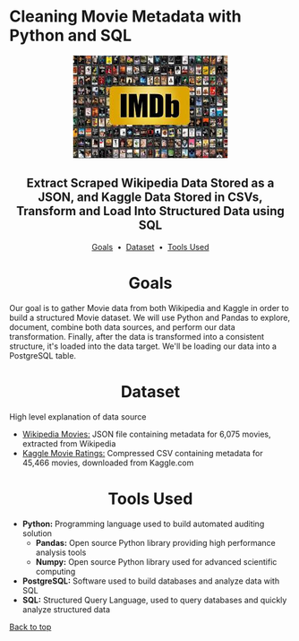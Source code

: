 # Cleaning Movie Metadata with Python and SQL

<div align="center">
    <img src=images/imdb.jpg>
</div>

## <div align="center">Extract Scraped Wikipedia Data Stored as a JSON, and Kaggle Data Stored in CSVs, Transform and Load Into Structured Data using SQL</div>

<p align="center">
<a href="#goals">Goals</a> &nbsp;&bull;&nbsp;
<a href="#dataset">Dataset</a> &nbsp;&bull;&nbsp;
<a href="#tools-used">Tools Used</a>
</p>

# <div align="center">Goals</div>

Our goal is to gather Movie data from both Wikipedia and Kaggle in order to build a structured Movie dataset. We will use Python and Pandas to explore, document, combine both data sources, and perform our data transformation. Finally, after the data is transformed into a consistent structure, it's loaded into the data target. We'll be loading our data into a PostgreSQL table.


# <div align="center">Dataset</div>

High level explanation of data source

- [Wikipedia Movies:](data/wikipedia-movies.json) JSON file containing metadata for 6,075 movies, extracted from Wikipedia
- [Kaggle Movie Ratings:](data/movies_metadata.7z) Compressed CSV containing metadata for 45,466 movies, downloaded from Kaggle.com


# <div align="center">Tools Used</div>
- **Python:** Programming language used to build automated auditing solution
    - **Pandas:** Open source Python library providing high performance analysis tools
    - **Numpy:** Open source Python library used for advanced scientific computing
- **PostgreSQL:** Software used to build databases and analyze data with SQL
- **SQL:** Structured Query Language, used to query databases and quickly analyze structured data

[Back to top](#cleaning-movie-metadata-with-python-and-sql)






